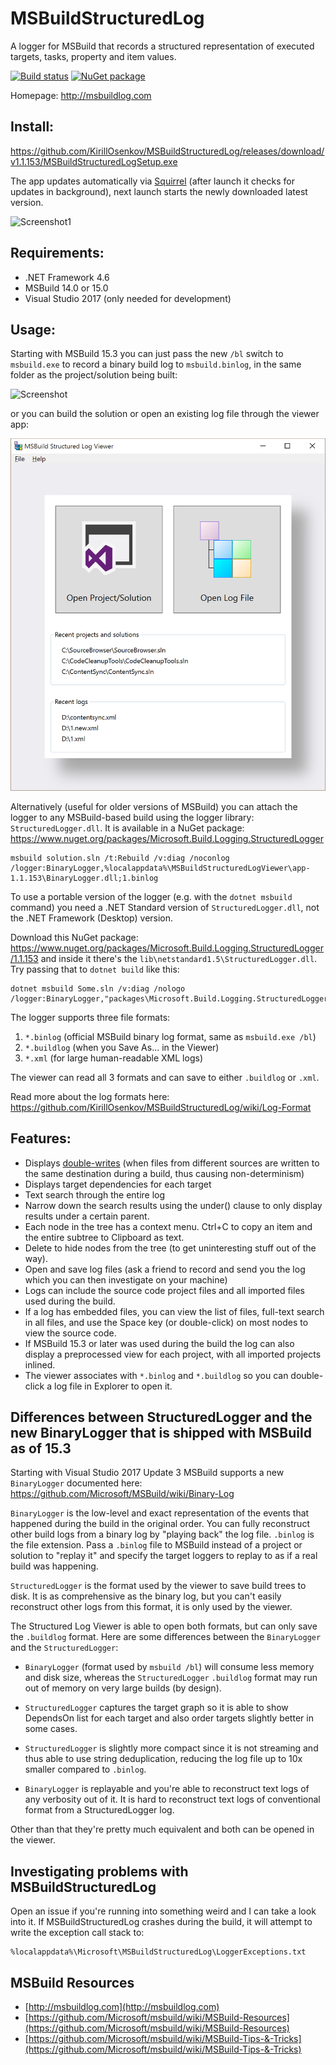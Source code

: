 # MSBuildStructuredLog
A logger for MSBuild that records a structured representation of executed targets, tasks, property and item values.

[![Build status](https://ci.appveyor.com/api/projects/status/v7vwgphs239i14ya?svg=true)](https://ci.appveyor.com/project/KirillOsenkov/msbuildstructuredlog)
[![NuGet package](https://img.shields.io/nuget/v/Microsoft.Build.Logging.StructuredLogger.svg)](https://nuget.org/packages/Microsoft.Build.Logging.StructuredLogger)

Homepage: http://msbuildlog.com

## Install:
https://github.com/KirillOsenkov/MSBuildStructuredLog/releases/download/v1.1.153/MSBuildStructuredLogSetup.exe

The app updates automatically via [Squirrel](https://github.com/Squirrel/Squirrel.Windows) (after launch it checks for updates in background), next launch starts the newly downloaded latest version.

![Screenshot1](http://msbuildlog.com/Screenshot1.png)

## Requirements:
 * .NET Framework 4.6
 * MSBuild 14.0 or 15.0
 * Visual Studio 2017 (only needed for development)

## Usage:

Starting with MSBuild 15.3 you can just pass the new `/bl` switch to `msbuild.exe` to record a binary build log to `msbuild.binlog`, in the same folder as the project/solution being built:

![Screenshot](http://msbuildlog.com/BinLogFromCommandLine.png)

or you can build the solution or open an existing log file through the viewer app:

![Screenshot2](/docs/Screenshot2.png)

Alternatively (useful for older versions of MSBuild) you can attach the logger to any MSBuild-based build using the logger library: `StructuredLogger.dll`. It is available in a NuGet package:
https://www.nuget.org/packages/Microsoft.Build.Logging.StructuredLogger

```
msbuild solution.sln /t:Rebuild /v:diag /noconlog /logger:BinaryLogger,%localappdata%\MSBuildStructuredLogViewer\app-1.1.153\BinaryLogger.dll;1.binlog
```

To use a portable version of the logger (e.g. with the `dotnet msbuild` command) you need a .NET Standard version of `StructuredLogger.dll`, not the .NET Framework (Desktop) version.

Download this NuGet package: https://www.nuget.org/packages/Microsoft.Build.Logging.StructuredLogger/1.1.153
and inside it there's the `lib\netstandard1.5\StructuredLogger.dll`. Try passing that to `dotnet build` like this:
```
dotnet msbuild Some.sln /v:diag /nologo /logger:BinaryLogger,"packages\Microsoft.Build.Logging.StructuredLogger.1.1.153\lib\netstandard1.5\StructuredLogger.dll";"C:\Users\SomeUser\Desktop\binarylog.binlog"
```

The logger supports three file formats:

 1. `*.binlog` (official MSBuild binary log format, same as `msbuild.exe /bl`)
 2. `*.buildlog` (when you Save As... in the Viewer)
 3. `*.xml` (for large human-readable XML logs)
 
The viewer can read all 3 formats and can save to either `.buildlog` or `.xml`.

Read more about the log formats here:
https://github.com/KirillOsenkov/MSBuildStructuredLog/wiki/Log-Format

## Features:

 * Displays [double-writes](https://github.com/KirillOsenkov/MSBuildStructuredLog/wiki/Double%20write%20detection) (when files from different sources are written to the same destination during a build, thus causing non-determinism)
 * Displays target dependencies for each target
 * Text search through the entire log
 * Narrow down the search results using the under() clause to only display results under a certain parent.
 * Each node in the tree has a context menu. Ctrl+C to copy an item and the entire subtree to Clipboard as text.
 * Delete to hide nodes from the tree (to get uninteresting stuff out of the way).
 * Open and save log files (ask a friend to record and send you the log which you can then investigate on your machine)
 * Logs can include the source code project files and all imported files used during the build.
 * If a log has embedded files, you can view the list of files, full-text search in all files, and use the Space key (or double-click) on most nodes to view the source code.
 * If MSBuild 15.3 or later was used during the build the log can also display a preprocessed view for each project, with all imported projects inlined.
 * The viewer associates with `*.binlog` and `*.buildlog` so you can double-click a log file in Explorer to open it.

## Differences between StructuredLogger and the new BinaryLogger that is shipped with MSBuild as of 15.3

Starting with Visual Studio 2017 Update 3 MSBuild supports a new `BinaryLogger` documented here:
https://github.com/Microsoft/MSBuild/wiki/Binary-Log

`BinaryLogger` is the low-level and exact representation of the events that happened during the build in the original order. You can fully reconstruct other build logs from a binary log by "playing back" the log file. `.binlog` is the file extension. Pass a `.binlog` file to MSBuild instead of a project or solution to "replay it" and specify the target loggers to replay to as if a real build was happening.

`StructuredLogger` is the format used by the viewer to save build trees to disk. It is as comprehensive as the binary log, but you can't easily reconstruct other logs from this format, it is only used by the viewer.

The Structured Log Viewer is able to open both formats, but can only save the `.buildlog` format. Here are some differences between the `BinaryLogger` and the `StructuredLogger`:

 * `BinaryLogger` (format used by `msbuild /bl`) will consume less memory and disk size, whereas the `StructuredLogger` `.buildlog` format may run out of memory on very large builds (by design).

 * `StructuredLogger` captures the target graph so it is able to show DependsOn list for each target and also order targets slightly better in some cases.

 * `StructuredLogger` is slightly more compact since it is not streaming and thus able to use string deduplication, reducing the log file up to 10x smaller compared to `.binlog`.

 * `BinaryLogger` is replayable and you're able to reconstruct text logs of any verbosity out of it. It is hard to reconstruct text logs of conventional format from a StructuredLogger log.

Other than that they're pretty much equivalent and both can be opened in the viewer.

## Investigating problems with MSBuildStructuredLog

Open an issue if you're running into something weird and I can take a look into it. If MSBuildStructuredLog crashes during the build, it will attempt to write the exception call stack to:

```
%localappdata%\Microsoft\MSBuildStructuredLog\LoggerExceptions.txt
```

## MSBuild Resources
 * [http://msbuildlog.com](http://msbuildlog.com)
 * [https://github.com/Microsoft/msbuild/wiki/MSBuild-Resources](https://github.com/Microsoft/msbuild/wiki/MSBuild-Resources)
 * [https://github.com/Microsoft/msbuild/wiki/MSBuild-Tips-&-Tricks](https://github.com/Microsoft/msbuild/wiki/MSBuild-Tips-&-Tricks)
